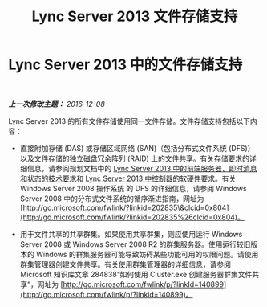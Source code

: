 ﻿---
title: Lync Server 2013 文件存储支持
TOCTitle: 文件存储支持
ms:assetid: ed66430d-3c19-4267-938c-956a51005073
ms:mtpsurl: https://technet.microsoft.com/zh-cn/library/Gg399073(v=OCS.15)
ms:contentKeyID: 49314659
ms.date: 12/10/2016
mtps_version: v=OCS.15
ms.translationtype: HT
---

# Lync Server 2013 中的文件存储支持

 

_**上一次修改主题：** 2016-12-08_

Lync Server 2013 的所有文件存储使用同一文件存储。文件存储支持包括以下内容：

  - 直接附加存储 (DAS) 或存储区域网络 (SAN)（包括分布式文件系统 (DFS)）以及文件存储的独立磁盘冗余阵列 (RAID) 上的文件共享。有关存储要求的详细信息，请参阅规划文档中的 [Lync Server 2013 中的前端服务器、即时消息和状态的技术要求](lync-server-2013-technical-requirements-for-front-end-servers-instant-messaging-and-presence.md)和 [Lync Server 2013 中控制器的软硬件要求](lync-server-2013-hardware-and-software-requirements-for-the-director.md)。有关 Windows Server 2008 操作系统 的 DFS 的详细信息，请参阅 Windows Server 2008 中的分布式文件系统的循序渐进指南，网址为 [http://go.microsoft.com/fwlink/?linkid=202835\&clcid=0x804](http://go.microsoft.com/fwlink/?linkid=202835%26clcid=0x804)。

  - 用于文件共享的共享群集。如果使用共享群集，则应使用运行 Windows Server 2008 或 Windows Server 2008 R2 的群集服务器。使用运行较旧版本的 Windows 的群集服务器可能导致妨碍某些功能可用的权限问题。请使用群集管理器创建文件共享。有关使用群集管理器的详细信息，请参阅 Microsoft 知识库文章 284838“如何使用 Cluster.exe 创建服务器群集文件共享”，网址为 [http://go.microsoft.com/fwlink/p/?linkId=140899](http://go.microsoft.com/fwlink/p/?linkid=140899)。

